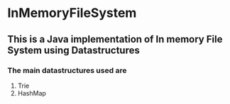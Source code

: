 # InMemoryFileSystem
## This is a Java implementation of In memory File System using Datastructures

### The main datastructures used are
1. Trie 
2. HashMap